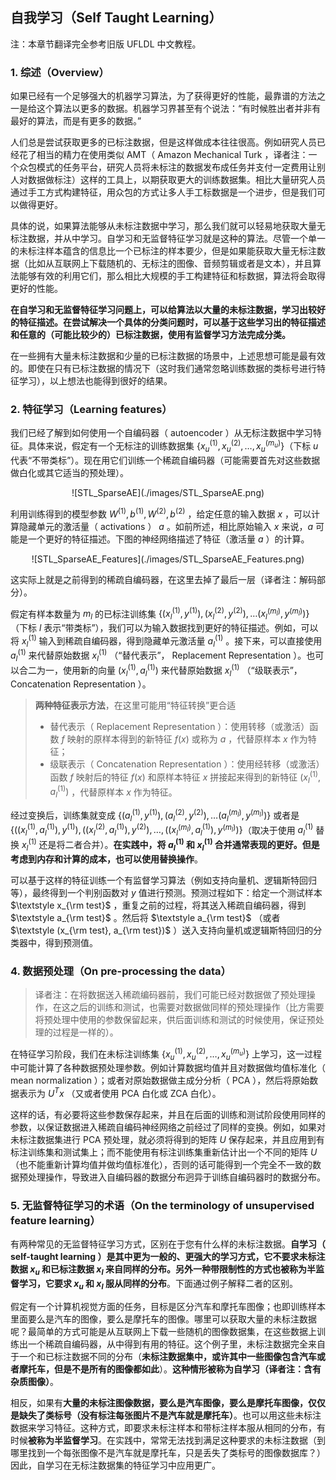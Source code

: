 ## 自我学习（Self Taught Learning）

注：本章节翻译完全参考旧版 UFLDL 中文教程。

### 1. 综述（Overview）

如果已经有一个足够强大的机器学习算法，为了获得更好的性能，最靠谱的方法之一是给这个算法以更多的数据。机器学习界甚至有个说法：“有时候胜出者并非有最好的算法，而是有更多的数据。”

人们总是尝试获取更多的已标注数据，但是这样做成本往往很高。例如研究人员已经花了相当的精力在使用类似 AMT（ Amazon Mechanical Turk ，译者注：一个众包模式的任务平台，研究人员将未标注的数据发布成任务并支付一定费用让别人对数据做标注）这样的工具上，以期获取更大的训练数据集。相比大量研究人员通过手工方式构建特征，用众包的方式让多人手工标数据是一个进步，但是我们可以做得更好。

具体的说，如果算法能够从未标注数据中学习，那么我们就可以轻易地获取大量无标注数据，并从中学习。自学习和无监督特征学习就是这种的算法。尽管一个单一的未标注样本蕴含的信息比一个已标注的样本要少，但是如果能获取大量无标注数据（比如从互联网上下载随机的、无标注的图像、音频剪辑或者是文本），并且算法能够有效的利用它们，那么相比大规模的手工构建特征和标数据，算法将会取得更好的性能。

**在自学习和无监督特征学习问题上，可以给算法以大量的未标注数据，学习出较好的特征描述。在尝试解决一个具体的分类问题时，可以基于这些学习出的特征描述和任意的（可能比较少的）已标注数据，使用有监督学习方法完成分类。**

在一些拥有大量未标注数据和少量的已标注数据的场景中，上述思想可能是最有效的。即使在只有已标注数据的情况下（这时我们通常忽略训练数据的类标号进行特征学习），以上想法也能得到很好的结果。

### 2. 特征学习（Learning features）

我们已经了解到如何使用一个自编码器（ autoencoder ）从无标注数据中学习特征。具体来说，假定有一个无标注的训练数据集 $\textstyle \{ x_u^{(1)}, x_u^{(2)}, \ldots, x_u^{(m_u)}\}$（下标 $\textstyle u$ 代表“不带类标”）。现在用它们训练一个稀疏自编码器（可能需要首先对这些数据做白化或其它适当的预处理）。

<center>
![STL_SparseAE](./images/STL_SparseAE.png)
</center>

利用训练得到的模型参数 $\textstyle W^{(1)}, b^{(1)}, W^{(2)}, b^{(2)}$ ，给定任意的输入数据 $\textstyle x$ ，可以计算隐藏单元的激活量（ activations ） $\textstyle a$ 。如前所述，相比原始输入 $\textstyle x$ 来说，$\textstyle a$ 可能是一个更好的特征描述。下图的神经网络描述了特征（激活量 $\textstyle a$ ）的计算。

<center>
![STL_SparseAE_Features](./images/STL_SparseAE_Features.png)
</center>

这实际上就是之前得到的稀疏自编码器，在这里去掉了最后一层（译者注：解码部分）。

假定有样本数量为 $\textstyle m_l$ 的已标注训练集 $\textstyle \{ (x_l^{(1)}, y^{(1)}), (x_l^{(2)}, y^{(2)}), \ldots (x_l^{(m_l)}, y^{(m_l)}) \}$（下标 $\textstyle l$ 表示“带类标”），我们可以为输入数据找到更好的特征描述。例如，可以将 $\textstyle x_l^{(1)}$ 输入到稀疏自编码器，得到隐藏单元激活量 $\textstyle a_l^{(1)}$ 。接下来，可以直接使用 $\textstyle a_l^{(1)}$ 来代替原始数据 $\textstyle x_l^{(1)}$ （“替代表示”， Replacement Representation ）。也可以合二为一，使用新的向量 $\textstyle (x_l^{(1)}, a_l^{(1)})$ 来代替原始数据 $\textstyle x_l^{(1)}$ （“级联表示”， Concatenation Representation ）。

>**两种特征表示方法**，在这里可能用“特征转换”更合适
>
>* 替代表示（ Replacement Representation ）：使用转移（或激活）函数 $f$ 映射的原样本得到的新特征 $f(x)$ 或称为 $a$ ，代替原样本 $x$ 作为特征；
>* 级联表示（ Concatenation Representation ）：使用经转移（或激活）函数 $f$ 映射后的特征 $f(x)$ 和原样本特征 $x$ 拼接起来得到的新特征 $\textstyle (x_l^{(1)}, a_l^{(1)})$ ，代替原样本 $x$ 作为特征。

经过变换后，训练集就变成 $\textstyle \{ (a_l^{(1)}, y^{(1)}), (a_l^{(2)}, y^{(2)}), \ldots (a_l^{(m_l)}, y^{(m_l)}) \}$ 或者是 $\textstyle \{ ((x_l^{(1)}, a_l^{(1)}), y^{(1)}), ((x_l^{(2)}, a_l^{(1)}), y^{(2)}), \ldots, ((x_l^{(m_l)}, a_l^{(1)}), y^{(m_l)}) \}$（取决于使用 $\textstyle a_l^{(1)}$ 替换 $\textstyle x_l^{(1)}$ 还是将二者合并）。**在实践中，将 $\textstyle a_l^{(1)}$ 和 $\textstyle x_l^{(1)}$ 合并通常表现的更好。但是考虑到内存和计算的成本，也可以使用替换操作**。

可以基于这样的特征训练一个有监督学习算法（例如支持向量机、逻辑斯特回归等），最终得到一个判别函数对 $\textstyle y$ 值进行预测。预测过程如下：给定一个测试样本 $\textstyle x_{\rm test}$ ，重复之前的过程，将其送入稀疏自编码器，得到 $\textstyle a_{\rm test}$ 。然后将 $\textstyle a_{\rm test}$ （或者 $\textstyle (x_{\rm test}, a_{\rm test})$ ）送入支持向量机或逻辑斯特回归的分类器中，得到预测值。

### 4. 数据预处理（On pre-processing the data）

>译者注：在将数据送入稀疏编码器前，我们可能已经对数据做了预处理操作，在这之后的训练和测试，也需要对数据做同样的预处理操作（比方需要将预处理中使用的参数保留起来，供后面训练和测试的时候使用，保证预处理的过程是一样的）。

在特征学习阶段，我们在未标注训练集 $\textstyle \{ x_u^{(1)}, x_u^{(2)}, \ldots, x_u^{(m_u)}\}$ 上学习，这一过程中可能计算了各种数据预处理参数。例如计算数据均值并且对数据做均值标准化（ mean normalization ）；或者对原始数据做主成分分析（ PCA ），然后将原始数据表示为 $\textstyle U^Tx$ （又或者使用 PCA 白化或 ZCA 白化）。

这样的话，有必要将这些参数保存起来，并且在后面的训练和测试阶段使用同样的参数，以保证数据进入稀疏自编码神经网络之前经过了同样的变换。例如，如果对未标注数据集进行 PCA 预处理，就必须将得到的矩阵 $\textstyle U$ 保存起来，并且应用到有标注训练集和测试集上；而不能使用有标注训练集重新估计出一个不同的矩阵 $\textstyle U$ （也不能重新计算均值并做均值标准化），否则的话可能得到一个完全不一致的数据预处理操作，导致进入自编码器的数据分布迥异于训练自编码器时的数据分布。

### 5. 无监督特征学习的术语（On the terminology of unsupervised feature learning）

有两种常见的无监督特征学习方式，区别在于您有什么样的未标注数据。**自学习（ self-taught learning ）是其中更为一般的、更强大的学习方式，它不要求未标注数据 $\textstyle x_u$ 和已标注数据 $\textstyle x_l$ 来自同样的分布。另外一种带限制性的方式也被称为半监督学习，它要求 $\textstyle x_u$ 和 $\textstyle x_l$ 服从同样的分布**。下面通过例子解释二者的区别。

假定有一个计算机视觉方面的任务，目标是区分汽车和摩托车图像；也即训练样本里面要么是汽车的图像，要么是摩托车的图像。哪里可以获取大量的未标注数据呢？最简单的方式可能是从互联网上下载一些随机的图像数据集，在这些数据上训练出一个稀疏自编码器，从中得到有用的特征。这个例子里，未标注数据完全来自于一个和已标注数据不同的分布（**未标注数据集中，或许其中一些图像包含汽车或者摩托车，但是不是所有的图像都如此**）。**这种情形被称为自学习（译者注：含有杂质图像）**。

相反，如果有**大量的未标注图像数据，要么是汽车图像，要么是摩托车图像，仅仅是缺失了类标号（没有标注每张图片不是汽车就是摩托车）**。也可以用这些未标注数据来学习特征。这种方式，即要求未标注样本和带标注样本服从相同的分布，有时候**被称为半监督学习**。在实践中，常常无法找到满足这种要求的未标注数据（到哪里找到一个每张图像不是汽车就是摩托车，只是丢失了类标号的图像数据库？）因此，自学习在无标注数据集的特征学习中应用更广。